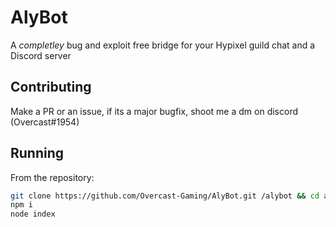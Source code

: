 # AlyBot
A _completley_ bug and exploit free bridge for your Hypixel guild chat and a Discord server
## Contributing 
Make a PR or an issue, if its a major bugfix, shoot me a dm on discord (Overcast#1954)

## Running
From the repository:
```sh
git clone https://github.com/Overcast-Gaming/AlyBot.git /alybot && cd alybot
npm i
node index
```
